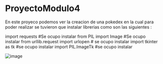 # ProyectoModulo4
En este proyeco podemos ver la creacion de una pokedex en la cual para poder realizar se tuvieron que instalar librerias como son las siguientes :

import requests #Se ocupo instalar
from PIL import Image #Se ocupo instalar
from urllib.request import urlopen # se ocupo instalar
import tkinter as tk #se ocupo instalar
import PIL.ImageTk #se ocupo instalar

![image](https://user-images.githubusercontent.com/111818969/202890216-2fd151f0-cfc3-4656-9b0e-c2d4427b26ab.png)
